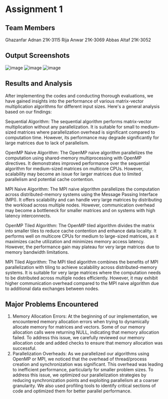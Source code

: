 # Assignment 1
## Team Members
Ghazanfar Adnan 21K-3115
Rija Anwar 21K-3069
Abbas Altaf 21K-3052
## Output Screenshots
![image](https://github.com/NUCES-Khi/matrixtimesvector-rag/assets/71560374/e1af3ba7-6e20-487f-a877-5fb48499a7c2)
![image](https://github.com/NUCES-Khi/matrixtimesvector-rag/assets/71560374/08b99c57-747b-48ea-88d3-6aec64f7d5e8)
![image](https://github.com/NUCES-Khi/matrixtimesvector-rag/assets/71560374/19ff826a-8a48-46a1-b1e5-9d89163406e1)

## Results and Analysis
After implementing the codes and conducting thorough evaluations, we have gained insights into the performance of various matrix-vector multiplication algorithms for different input sizes. Here's a general analysis based on our findings:

Sequential Algorithm: The sequential algorithm performs matrix-vector multiplication without any parallelization. It is suitable for small to medium-sized matrices where parallelization overhead is significant compared to computation time. However, its performance may degrade significantly for large matrices due to lack of parallelism.

OpenMP Naive Algorithm: The OpenMP naive algorithm parallelizes the computation using shared-memory multiprocessing with OpenMP directives. It demonstrates improved performance over the sequential algorithm for medium-sized matrices on multicore CPUs. However, scalability may become an issue for larger matrices due to limited parallelism and potential cache contention.

MPI Naive Algorithm: The MPI naive algorithm parallelizes the computation across distributed-memory systems using the Message Passing Interface (MPI). It offers scalability and can handle very large matrices by distributing the workload across multiple nodes. However, communication overhead may become a bottleneck for smaller matrices and on systems with high latency interconnects.

OpenMP Tiled Algorithm: The OpenMP tiled algorithm divides the matrix into smaller tiles to reduce cache contention and enhance data locality. It performs well on multicore CPUs for medium to large-sized matrices, as it maximizes cache utilization and minimizes memory access latency. However, the performance gain may plateau for very large matrices due to memory bandwidth limitations.

MPI Tiled Algorithm: The MPI tiled algorithm combines the benefits of MPI parallelization with tiling to achieve scalability across distributed-memory systems. It is suitable for very large matrices where the computation needs to be distributed across multiple nodes efficiently. However, it may exhibit higher communication overhead compared to the MPI naive algorithm due to additional data exchanges between nodes.

## Major Problems Encountered
1. Memory Allocation Errors: At the beginning of our implementation, we encountered memory allocation errors when trying to dynamically allocate memory for matrices and vectors. Some of our memory allocation calls were returning NULL, indicating that memory allocation failed.
To address this issue, we carefully reviewed our memory allocation code and added checks to ensure that memory allocation was successful.
2. Parallelization Overheads: As we parallelized our algorithms using OpenMP or MPI, we noticed that the overhead of thread/process creation and synchronization was significant. This overhead was leading to inefficient performance, particularly for smaller problem sizes.
To address this issue, we optimized our parallelization strategies by reducing synchronization points and exploiting parallelism at a coarser granularity. We also used profiling tools to identify critical sections of code and optimized them for better parallel performance.
